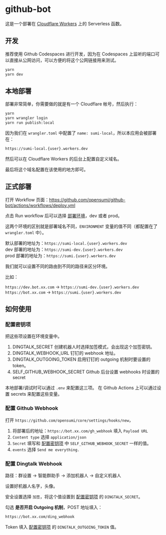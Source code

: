 # github-bot

这是一个部署在 [Cloudflare Workers](https://workers.dev) 上的 Serverless 函数。

## 开发

推荐使用 Github Codespaces 进行开发，因为在 Codespaces 上监听的端口可以直接从公网访问，可以方便的将这个公网链接用来测试。

```sh
yarn
yarn dev
```

## 本地部署

部署非常简单，你需要做的就是有一个 Cloudflare 帐号，然后执行：

```sh
yarn
yarn wrangler login
yarn run publish:local
```

因为我们在 `wrangler.toml` 中配置了 `name: sumi-local`，所以本应用会被部署在：

```txt
https://sumi-local.{user}.workers.dev
```

然后可以在 Cloudflare Workers 的后台上配置自定义域名。

最后将这个域名配置在该使用的地方即可。

## 正式部署

打开 Workflow 页面：<https://github.com/opensumi/github-bot/actions/workflows/deploy.yml>

点击 Run workflow 后可以选择 [部署环境](https://developers.cloudflare.com/workers/platform/environments)，dev 或者 prod。

这两个环境的区别就是部署域名不同，`ENVIRONMENT` 变量的值不同（都配置在了 `wrangler.toml` 中）。

默认部署的地址为：`https://sumi-local.{user}.workers.dev`  
dev 部署的地址为：`https://sumi-dev.{user}.workers.dev`  
prod 部署的地址为：`https://sumi.{user}.workers.dev`  

我们就可以设置不同的路由到不同的路径来区分环境。

比如：

`https://dev.bot.xx.com` -> `https://sumi-dev.{user}.workers.dev`  
`https://bot.xx.com` -> `https://sumi.{user}.workers.dev`  

## 如何使用

### 配置密钥项

把这些项设置在环境变量中。

1. DINGTALK_SECRET
   创建机器人时选择加签模式，会出现这个加签密钥。
2. DINGTALK_WEBHOOK_URL
   钉钉的 webhook 地址。
3. DINGTALK_OUTGOING_TOKEN
   启用钉钉的 outgoing 机制时要设置的 token。
4. SELF_GITHUB_WEBHOOK_SECRET
   Github 后台设置 webhooks 时设置的 secret

本地部署/调试时可以通过 `.env` 来配置这三项。
在 Github Actions 上可以通过设置 secrets 来配置这些变量。

### 配置 Github Webhook

打开 `https://github.com/opensumi/core/settings/hooks/new`，

1. 将部署后的地址：`https://bot.xx.com/gh_webhook` 填入 `Payload URL`
2. `Content type` 选择 `application/json`
3. `Secret` 填写和 [配置密钥项](#配置密钥项) 中 `SELF_GITHUB_WEBHOOK_SECRET` 一样的值。
4. `events` 选择 `Send me everything.`

### 配置 Dingtalk Webhook

路径：群设置 -> 智能群助手 -> 添加机器人 -> 自定义机器人

设置好机器人名字，头像。

安全设置选择 `加签`，将这个值设置到 [配置密钥项](#配置密钥项) 的 `DINGTALK_SECRET`。

勾选 **是否开启 Outgoing 机制**，POST 地址填入：

```txt
https://bot.xx.com/ding_webhook
```

Token 填入 [配置密钥项](#配置密钥项) 的 `DINGTALK_OUTGOING_TOKEN` 值。
